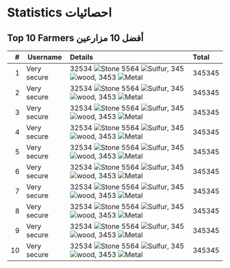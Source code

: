 # Statistics احصائيات

## Top 10 Farmers أفضل 10 مزارعين
| #    | Username            | Details                             |  Total |
|-----------:|---------------------|:-----------------------------------------|:-----|
| 1  | Very secure         | 32534 ![Stone](https://rustlabs.com/img/items40/stones.png) 5564 ![Sulfur](https://rustlabs.com/img/items40/sulfur.ore.png), 345 ![wood](https://rustlabs.com/img/items40/wood.png), 3453 ![Metal](https://rustlabs.com/img/items40/metal.ore.png)                 | 345345 |
| 2  | Very secure         | 32534 ![Stone](https://rustlabs.com/img/items40/stones.png) 5564 ![Sulfur](https://rustlabs.com/img/items40/sulfur.ore.png), 345 ![wood](https://rustlabs.com/img/items40/wood.png), 3453 ![Metal](https://rustlabs.com/img/items40/metal.ore.png)                 | 345345 |
| 3  | Very secure         | 32534 ![Stone](https://rustlabs.com/img/items40/stones.png) 5564 ![Sulfur](https://rustlabs.com/img/items40/sulfur.ore.png), 345 ![wood](https://rustlabs.com/img/items40/wood.png), 3453 ![Metal](https://rustlabs.com/img/items40/metal.ore.png)                 | 345345 |
| 4  | Very secure         | 32534 ![Stone](https://rustlabs.com/img/items40/stones.png) 5564 ![Sulfur](https://rustlabs.com/img/items40/sulfur.ore.png), 345 ![wood](https://rustlabs.com/img/items40/wood.png), 3453 ![Metal](https://rustlabs.com/img/items40/metal.ore.png)                 | 345345 |
| 5  | Very secure         | 32534 ![Stone](https://rustlabs.com/img/items40/stones.png) 5564 ![Sulfur](https://rustlabs.com/img/items40/sulfur.ore.png), 345 ![wood](https://rustlabs.com/img/items40/wood.png), 3453 ![Metal](https://rustlabs.com/img/items40/metal.ore.png)                 | 345345 |
| 6  | Very secure         | 32534 ![Stone](https://rustlabs.com/img/items40/stones.png) 5564 ![Sulfur](https://rustlabs.com/img/items40/sulfur.ore.png), 345 ![wood](https://rustlabs.com/img/items40/wood.png), 3453 ![Metal](https://rustlabs.com/img/items40/metal.ore.png)                 | 345345 |
| 7  | Very secure         | 32534 ![Stone](https://rustlabs.com/img/items40/stones.png) 5564 ![Sulfur](https://rustlabs.com/img/items40/sulfur.ore.png), 345 ![wood](https://rustlabs.com/img/items40/wood.png), 3453 ![Metal](https://rustlabs.com/img/items40/metal.ore.png)                 | 345345 |
| 8  | Very secure         | 32534 ![Stone](https://rustlabs.com/img/items40/stones.png) 5564 ![Sulfur](https://rustlabs.com/img/items40/sulfur.ore.png), 345 ![wood](https://rustlabs.com/img/items40/wood.png), 3453 ![Metal](https://rustlabs.com/img/items40/metal.ore.png)                 | 345345 |
| 9  | Very secure         | 32534 ![Stone](https://rustlabs.com/img/items40/stones.png) 5564 ![Sulfur](https://rustlabs.com/img/items40/sulfur.ore.png), 345 ![wood](https://rustlabs.com/img/items40/wood.png), 3453 ![Metal](https://rustlabs.com/img/items40/metal.ore.png)                 | 345345 |
| 10  | Very secure         | 32534 ![Stone](https://rustlabs.com/img/items40/stones.png) 5564 ![Sulfur](https://rustlabs.com/img/items40/sulfur.ore.png), 345 ![wood](https://rustlabs.com/img/items40/wood.png), 3453 ![Metal](https://rustlabs.com/img/items40/metal.ore.png)                 | 345345 |
